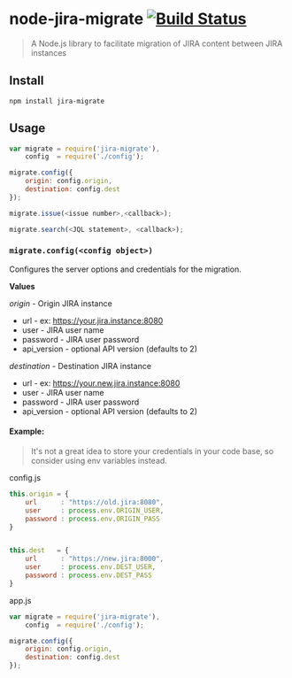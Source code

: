 node-jira-migrate [![Build Status](https://travis-ci.org/hightail/node-jira-migrate.svg)](https://travis-ci.org/hightail/node-jira-migrate)
===

> A Node.js library to facilitate migration of JIRA content between JIRA instances

## Install

`npm install jira-migrate`

## Usage

```javascript
var migrate = require('jira-migrate'),
    config  = require('./config');

migrate.config({
	origin: config.origin,
	destination: config.dest
});

migrate.issue(<issue number>,<callback>);

migrate.search(<JQL statement>, <callback>);

```

### `migrate.config(<config object>)`

Configures the server options and credentials for the migration. 

**Values**

*origin* - Origin JIRA instance
- url - ex: https://your.jira.instance:8080
- user - JIRA user name
- password - JIRA user password
- api_version - optional API version (defaults to 2)

*destination* - Destination JIRA instance
- url - ex: https://your.new.jira.instance:8080
- user - JIRA user name
- password - JIRA user password
- api_version - optional API version (defaults to 2)



#### Example:

> It's not a great idea to store your credentials in your code base, so consider using env variables instead.


config.js
```javascript
this.origin = {
	url      : "https://old.jira:8080",
	user     : process.env.ORIGIN_USER,
	password : process.env.ORIGIN_PASS
}


this.dest   = {
	url      : "https://new.jira:8000",
	user     : process.env.DEST_USER,
	password : process.env.DEST_PASS
}

```

app.js
```javascript
var migrate = require('jira-migrate'),
    config  = require('./config');

migrate.config({
	origin: config.origin,
	destination: config.dest
});
```
